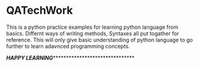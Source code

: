 # QATechWork

This is a python practice examples for learning python language from basics.
Differnt ways of writing methods, Syntaxes all put togather for reference.
This will only give basic understanding of python language to go further to learn adavnced programming concepts.

*************HAPPY LEARNING********************************************
